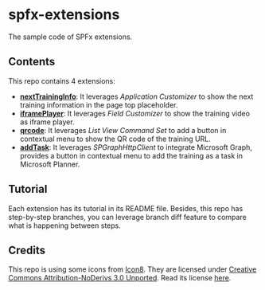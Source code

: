 # spfx-extensions

The sample code of SPFx extensions.

## Contents

This repo contains 4 extensions:

- [**nextTrainingInfo**](src/extensions/nextTrainingInfo/README.md): It leverages *Application Customizer* to show the next training information in the page top placeholder.
- [**iframePlayer**](src/extensions/iframePlayer/README.md): It leverages *Field Customizer* to show the training video as iframe player.
- [**qrcode**](src/extensions/qrcode/README.md): It leverages *List View Command Set* to add a button in contextual menu to show the QR code of the training URL.
- [**addTask**](src/extensions/addTask/README.md): It leverages *SPGraphHttpClient* to integrate Microsoft Graph, provides a button in contextual menu to add the training as a task in Microsoft Planner.

## Tutorial

Each extension has its tutorial in its README file. Besides, this repo has step-by-step branches, you can leverage branch diff feature to compare what is happening between steps.

## Credits

This repo is using some icons from [Icon8](https://icons8.com/). They are licensed under [Creative Commons Attribution-NoDerivs 3.0 Unported](https://creativecommons.org/licenses/by-nd/3.0/). Read its license [here](https://icons8.com/license).
